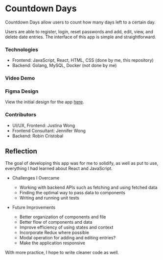 # Countdown Days
Countdown Days allow users to count how many days left to a certain day.

Users are able to register, login, reset passwords and add, edit, view, and delete date entries. The interface of this app is simple and straightforward.

### Technologies
+ Frontend: JavaScript, React, HTML, CSS (done by me, this repository)
+ Backend: Golang, MySQL, Docker (not done by me)

### Video Demo


### Figma Design
View the initial design for the app <a href="https://www.figma.com/file/aigz5eKfst2tO5XRpavMZy/Countdown-(Website)-Prototype?node-id=0%3A1&t=li6SkCdHOcLksrBp-1">here</a>.

### Contributors
+ UI/UX, Frontend: Justina Wong
+ Frontend Consultant: Jennifer Wong
+ Backend: Robin Cristobal

## Reflection
The goal of developing this app was for me to solidify, as well as put to use, everything I had learned about React and JavaScript.

+ Challenges I Overcame
    + Working with backend APIs such as fetching and using fetched data
    + Finding the optimal way to pass data to components
    + Writing and running unit tests

+ Future Improvements
    + Better organization of components and file
    + Better flow of components and data
    + Improve efficiency of using states and context
    + Incorporate Redux where possible
    + Modal operation for adding and editing entries?
    + Make the application responsive
    
With more practice, I hope to write cleaner code as well.
